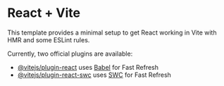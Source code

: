 # React + Vite

This template provides a minimal setup to get React working in Vite with HMR and some ESLint rules.

Currently, two official plugins are available:

- [@vitejs/plugin-react](https://github.com/vitejs/vite-plugin-react/blob/main/packages/plugin-react/README.md) uses [Babel](https://babeljs.io/) for Fast Refresh
- [@vitejs/plugin-react-swc](https://github.com/vitejs/vite-plugin-react-swc) uses [SWC](https://swc.rs/) for Fast Refresh


<!-- Tried the best to clone the telegram app as much as possible .  -->
<!-- I have used styled-components library to write the css code  -->
<!-- I have used createBrowserRouter, RouterProvider from react-router-dom to navigate between the pages  -->
<!-- I have used hooks like useContext , useEffect , useState -->
<!-- Because I checked the assignment  on 14th july , with the submission date of 15th july . I am one day late for submission appologies for that but as per the guidelines submitted the project within 48hrs-->

